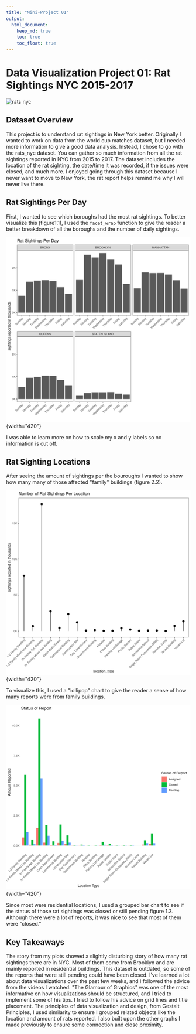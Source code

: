 ```yaml
---
title: "Mini-Project 01"
output: 
  html_document:
    keep_md: true
    toc: true
    toc_float: true
---
```


# Data Visualization Project 01: Rat Sightings NYC 2015-2017

![rats nyc](https://media.giphy.com/media/3oEdv9pgtUVVYdpaY8/giphy.gif)

## Dataset Overview

This project is to understand rat sightings in New York better. Originally I wanted to work on data from the world cup matches dataset, but I needed more information to give a good data analysis. Instead, I chose to go with the rats_nyc dataset. You can gather so much information from all the rat sightings reported in NYC from 2015 to 2017. The dataset includes the location of the rat sighting, the date/time it was recorded, if the issues were closed, and much more. I enjoyed going through this dataset because I never want to move to New York, the rat report helps remind me why I will never live there.

## Rat Sightings Per Day

First, I wanted to see which boroughs had the most rat sightings. To better visualize this (figure1.1), I used the `facet_wrap` function to give the reader a better breakdown of all the boroughs and the number of daily sightings.

![Figure 1.1](images/rat_sightings_borough.jpg){width="420"}

I was able to learn more on how to scale my x and y labels so no information is cut off.

## Rat Sighting Locations

After seeing the amount of sightings per the bouroughs I wanted to show how many many of those affected "family" buildings (figure 2.2).

![figure 1.2](images/rat_sightings_perLocation.jpg){width="420"}

To visualize this, I used a "lollipop" chart to give the reader a sense of how many reports were from family buildings.

![1.3](images/status_report.jpg){width="420"}

Since most were residential locations, I used a grouped bar chart to see if the status of those rat sightings was closed or still pending figure 1.3. Although there were a lot of reports, it was nice to see that most of them were "closed."

## Key Takeaways

The story from my plots showed a slightly disturbing story of how many rat sightings there are in NYC. Most of them come from Brooklyn and are mainly reported in residential buildings. This dataset is outdated, so some of the reports that were still pending could have been closed. I've learned a lot about data visualizations over the past few weeks, and I followed the advice from the videos I watched. "The Glamour of Graphics" was one of the most informative on how visualizations should be structured, and I tried to implement some of his tips. I tried to follow his advice on grid lines and title placement. The principles of data visualization and design, from Gestalt Principles, I used similarity to ensure I grouped related objects like the location and amount of rats reported. I also built upon the other graphs I made previously to ensure some connection and close proximity.
